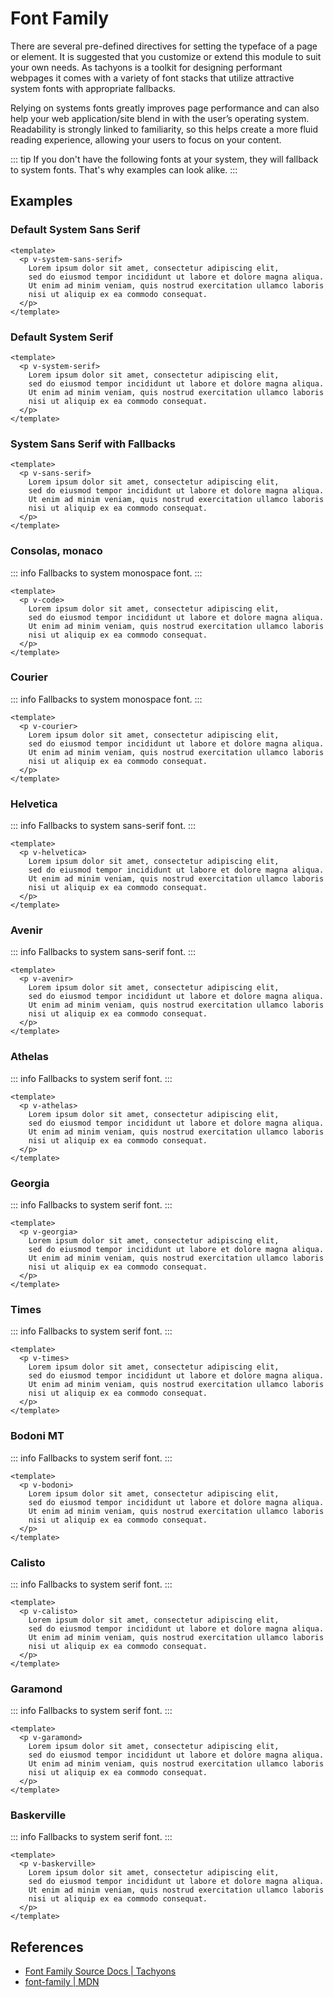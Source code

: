 <script setup>
import AthelasFont from '../components/font-family/AthelasFont.vue';
import AvenirFont from '../components/font-family/AvenirFont.vue';
import BaskervilleFont from '../components/font-family/BaskervilleFont.vue';
import BodoniFont from '../components/font-family/BodoniFont.vue';
import CalistoFont from '../components/font-family/CalistoFont.vue';
import CourierFont from '../components/font-family/CourierFont.vue';
import GaramondFont from '../components/font-family/GaramondFont.vue';
import GeorgiaFont from '../components/font-family/GeorgiaFont.vue';
import HelveticaFont from '../components/font-family/HelveticaFont.vue';
import MonospaceFont from '../components/font-family/MonospaceFont.vue';
import SansSerif from '../components/font-family/SansSerif.vue';
import SystemSansSerif from '../components/font-family/SystemSansSerif.vue';
import SystemSerif from '../components/font-family/SystemSerif.vue';
import TimesFont from '../components/font-family/TimesFont.vue';
</script>

# Font Family

There are several pre-defined directives for setting the typeface of a page
or element. It is suggested that you customize or extend this module to suit
your own needs. As tachyons is a toolkit for designing performant webpages
it comes with a variety of font stacks that utilize attractive system fonts
with appropriate fallbacks.

Relying on systems fonts greatly improves page performance and can also help
your web application/site blend in with the user’s operating system.
Readability is strongly linked to familiarity, so this helps create a more
fluid reading experience, allowing your users to focus on your content.

::: tip
If you don't have the following fonts at your system, they will fallback to
system fonts. That's why examples can look alike.
:::

## Examples

### Default System Sans Serif

```vue
<template>
  <p v-system-sans-serif>
    Lorem ipsum dolor sit amet, consectetur adipiscing elit,
    sed do eiusmod tempor incididunt ut labore et dolore magna aliqua.
    Ut enim ad minim veniam, quis nostrud exercitation ullamco laboris
    nisi ut aliquip ex ea commodo consequat.
  </p>
</template>
```

<SystemSansSerif />

### Default System Serif

```vue
<template>
  <p v-system-serif>
    Lorem ipsum dolor sit amet, consectetur adipiscing elit,
    sed do eiusmod tempor incididunt ut labore et dolore magna aliqua.
    Ut enim ad minim veniam, quis nostrud exercitation ullamco laboris
    nisi ut aliquip ex ea commodo consequat.
  </p>
</template>
```

<SystemSerif />

### System Sans Serif with Fallbacks

```vue
<template>
  <p v-sans-serif>
    Lorem ipsum dolor sit amet, consectetur adipiscing elit,
    sed do eiusmod tempor incididunt ut labore et dolore magna aliqua.
    Ut enim ad minim veniam, quis nostrud exercitation ullamco laboris
    nisi ut aliquip ex ea commodo consequat.
  </p>
</template>
```

<SansSerif />

### Consolas, monaco

::: info
Fallbacks to system monospace font.
:::

```vue
<template>
  <p v-code>
    Lorem ipsum dolor sit amet, consectetur adipiscing elit,
    sed do eiusmod tempor incididunt ut labore et dolore magna aliqua.
    Ut enim ad minim veniam, quis nostrud exercitation ullamco laboris
    nisi ut aliquip ex ea commodo consequat.
  </p>
</template>
```

<MonospaceFont />

### Courier

::: info
Fallbacks to system monospace font.
:::

```vue
<template>
  <p v-courier>
    Lorem ipsum dolor sit amet, consectetur adipiscing elit,
    sed do eiusmod tempor incididunt ut labore et dolore magna aliqua.
    Ut enim ad minim veniam, quis nostrud exercitation ullamco laboris
    nisi ut aliquip ex ea commodo consequat.
  </p>
</template>
```

<CourierFont />

### Helvetica

::: info
Fallbacks to system sans-serif font.
:::

```vue
<template>
  <p v-helvetica>
    Lorem ipsum dolor sit amet, consectetur adipiscing elit,
    sed do eiusmod tempor incididunt ut labore et dolore magna aliqua.
    Ut enim ad minim veniam, quis nostrud exercitation ullamco laboris
    nisi ut aliquip ex ea commodo consequat.
  </p>
</template>
```

<HelveticaFont />

### Avenir

::: info
Fallbacks to system sans-serif font.
:::

```vue
<template>
  <p v-avenir>
    Lorem ipsum dolor sit amet, consectetur adipiscing elit,
    sed do eiusmod tempor incididunt ut labore et dolore magna aliqua.
    Ut enim ad minim veniam, quis nostrud exercitation ullamco laboris
    nisi ut aliquip ex ea commodo consequat.
  </p>
</template>
```

<AvenirFont />

### Athelas

::: info
Fallbacks to system serif font.
:::

```vue
<template>
  <p v-athelas>
    Lorem ipsum dolor sit amet, consectetur adipiscing elit,
    sed do eiusmod tempor incididunt ut labore et dolore magna aliqua.
    Ut enim ad minim veniam, quis nostrud exercitation ullamco laboris
    nisi ut aliquip ex ea commodo consequat.
  </p>
</template>
```

<AthelasFont />

### Georgia

::: info
Fallbacks to system serif font.
:::

```vue
<template>
  <p v-georgia>
    Lorem ipsum dolor sit amet, consectetur adipiscing elit,
    sed do eiusmod tempor incididunt ut labore et dolore magna aliqua.
    Ut enim ad minim veniam, quis nostrud exercitation ullamco laboris
    nisi ut aliquip ex ea commodo consequat.
  </p>
</template>
```

<GeorgiaFont />

### Times

::: info
Fallbacks to system serif font.
:::

```vue
<template>
  <p v-times>
    Lorem ipsum dolor sit amet, consectetur adipiscing elit,
    sed do eiusmod tempor incididunt ut labore et dolore magna aliqua.
    Ut enim ad minim veniam, quis nostrud exercitation ullamco laboris
    nisi ut aliquip ex ea commodo consequat.
  </p>
</template>
```

<TimesFont />

### Bodoni MT

::: info
Fallbacks to system serif font.
:::

```vue
<template>
  <p v-bodoni>
    Lorem ipsum dolor sit amet, consectetur adipiscing elit,
    sed do eiusmod tempor incididunt ut labore et dolore magna aliqua.
    Ut enim ad minim veniam, quis nostrud exercitation ullamco laboris
    nisi ut aliquip ex ea commodo consequat.
  </p>
</template>
```

<BodoniFont />

### Calisto

::: info
Fallbacks to system serif font.
:::

```vue
<template>
  <p v-calisto>
    Lorem ipsum dolor sit amet, consectetur adipiscing elit,
    sed do eiusmod tempor incididunt ut labore et dolore magna aliqua.
    Ut enim ad minim veniam, quis nostrud exercitation ullamco laboris
    nisi ut aliquip ex ea commodo consequat.
  </p>
</template>
```

<CalistoFont />

### Garamond

::: info
Fallbacks to system serif font.
:::

```vue
<template>
  <p v-garamond>
    Lorem ipsum dolor sit amet, consectetur adipiscing elit,
    sed do eiusmod tempor incididunt ut labore et dolore magna aliqua.
    Ut enim ad minim veniam, quis nostrud exercitation ullamco laboris
    nisi ut aliquip ex ea commodo consequat.
  </p>
</template>
```

<GaramondFont />

### Baskerville

::: info
Fallbacks to system serif font.
:::

```vue
<template>
  <p v-baskerville>
    Lorem ipsum dolor sit amet, consectetur adipiscing elit,
    sed do eiusmod tempor incididunt ut labore et dolore magna aliqua.
    Ut enim ad minim veniam, quis nostrud exercitation ullamco laboris
    nisi ut aliquip ex ea commodo consequat.
  </p>
</template>
```

<BaskervilleFont />

## References

* [Font Family Source Docs | Tachyons](https://tachyons.io/docs/typography/font-family/)
* [font-family | MDN](https://developer.mozilla.org/en-US/docs/Web/CSS/font-family)
